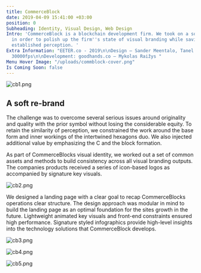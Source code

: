```yaml
---
title: CommerceBlock
date: 2019-04-09 15:41:00 +03:00
position: 0
Subheading: Identity, Visual Design, Web Design
Intro: 'CommerceBlock is a blockchain development firm. We took on a soft re-branding
  in order to polish up the firm''s state of visual branding while saving an already
  established perception. '
Extra Information: "EETER.co - 2019\n\nDesign – Sander Meentalo, Tanel August Lind,
  30000fps\n\nDevelopment: goodhands.co – Mykolas Raižys "
Menu Hover Image: "/uploads/commblock-cover.png"
Is Coming Soon: false
---
```


![cb1.png](/uploads/cb1.png)
<br>

## A soft re-brand
The challenge was to overcome several serious issues around originality and quality with the prior symbol without losing the considerable equity. To retain the similarity of perception, we constrained the work around the base form and inner workings of the intertwined hexagons duo. We also injected additional value by emphasizing the C and the block formation. 

As part of CommerceBlocks visual identity, we worked out a set of common assets and methods to build consistency across all visual branding outputs. The companies products received a series of icon-based logos as accompanied by signature key visuals.

![cb2.png](/uploads/cb2.png)

We designed a landing page with a clear goal to recap CommerceBlocks operations clear structure. The design approach was modular in mind to build the landing page as an optimal foundation for the sites growth in the future. Lightweight animated key visuals and front-end constraints ensured high performance. Signature styled infographics provide high-level insights into the technology solutions that CommerceBlock develops.

![cb3.png](/uploads/cb3.png)

![cb4.png](/uploads/cb4.png)

![cb5.png](/uploads/cb5.png)
<br>